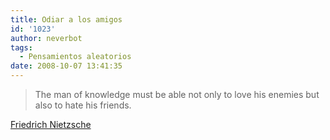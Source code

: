 ```yaml
---
title: Odiar a los amigos
id: '1023'
author: neverbot
tags:
  - Pensamientos aleatorios
date: 2008-10-07 13:41:35
---
```


> The man of knowledge must be able not only to love his enemies but also to hate his friends.

[Friedrich Nietzsche](http://en.wikipedia.org/wiki/Friedrich_Nietzsche)
